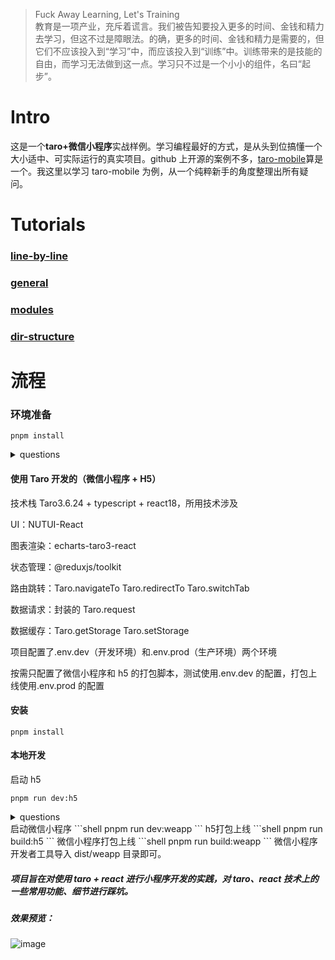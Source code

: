 > Fuck Away Learning, Let's Training  
> 教育是一项产业，充斥着谎言。我们被告知要投入更多的时间、金钱和精力去学习，但这不过是障眼法。的确，更多的时间、金钱和精力是需要的，但它们不应该投入到“学习”中，而应该投入到“训练”中。训练带来的是技能的自由，而学习无法做到这一点。学习只不过是一个小小的组件，名曰“起步”。

# Intro

这是一个**taro+微信小程序**实战样例。学习编程最好的方式，是从头到位搞懂一个大小适中、可实际运行的真实项目。github 上开源的案例不多，[taro-mobile](https://github.com/mzh-note/taro-mobile)算是一个。我这里以学习 taro-mobile 为例，从一个纯粹新手的角度整理出所有疑问。

# Tutorials

### [line-by-line](./tutorials/line-by-line.md)

### [general](./tutorials/general.md)

### [modules](./tutorials/modules.md)

### [dir-structure](./tutorials/dir-structure.md)

# 流程

### 环境准备

```shell
pnpm install
```

<details>
<summary>
questions
</summary>

[为什么是 pnpm](./tutorials/general.md#why-pnpm)

</details>

#### 使用 Taro 开发的（微信小程序 + H5）

技术栈 Taro3.6.24 + typescript + react18，所用技术涉及

UI：NUTUI-React

图表渲染：echarts-taro3-react

状态管理：@reduxjs/toolkit

路由跳转：Taro.navigateTo Taro.redirectTo Taro.switchTab

数据请求：封装的 Taro.request

数据缓存：Taro.getStorage Taro.setStorage

项目配置了.env.dev（开发环境）和.env.prod（生产环境）两个环境

按需只配置了微信小程序和 h5 的打包脚本，测试使用.env.dev 的配置，打包上线使用.env.prod 的配置

#### 安装

```shell
pnpm install
```

#### 本地开发

启动 h5

```shell
pnpm run dev:h5
```

<details>
<summary>
questions
</summary>
> App is not defined
  ⬜

</details>
启动微信小程序
```shell
pnpm run dev:weapp 
```
h5打包上线
```shell
pnpm run build:h5
```
微信小程序打包上线
```shell
pnpm run build:weapp
```
微信小程序开发者工具导入 dist/weapp 目录即可。

##### 项目旨在对使用 taro + react 进行小程序开发的实践，对 taro、react 技术上的一些常用功能、细节进行踩坑。

##### 效果预览：

![image](https://github.com/mzh-note/taro-mobile/assets/15724309/7eea06a2-0841-4c1a-ac3c-55d11aa9dcee)
